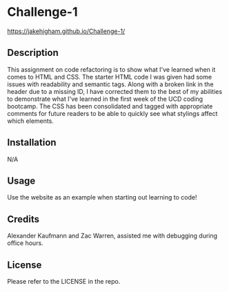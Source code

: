 
# Challenge-1

 https://jakehigham.github.io/Challenge-1/
 
## Description

This assignment on code refactoring is to show what I've learned when it comes to HTML and CSS. 
The starter HTML code I was given had some issues with readability and semantic tags.
Along with a broken link in the header due to a missing ID, I have corrected them to the best of my abilities to demonstrate what I've learned in the first week of the UCD coding bootcamp. 
The CSS has been consolidated and tagged with appropriate comments for future readers to be able to quickly see what stylings affect which elements.


## Installation

N/A

## Usage

Use the website as an example when starting out learning to code! 

## Credits

Alexander Kaufmann and Zac Warren, assisted me with debugging during office hours.

## License

Please refer to the LICENSE in the repo.

